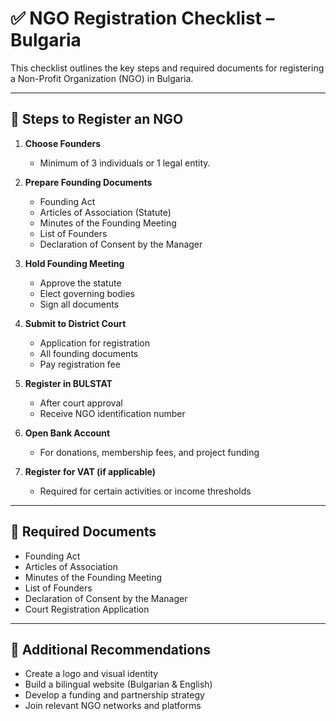 # ✅ NGO Registration Checklist – Bulgaria

This checklist outlines the key steps and required documents for registering a Non-Profit Organization (NGO) in Bulgaria.

---

## 📌 Steps to Register an NGO

1. **Choose Founders**
   - Minimum of 3 individuals or 1 legal entity.

2. **Prepare Founding Documents**
   - Founding Act
   - Articles of Association (Statute)
   - Minutes of the Founding Meeting
   - List of Founders
   - Declaration of Consent by the Manager

3. **Hold Founding Meeting**
   - Approve the statute
   - Elect governing bodies
   - Sign all documents

4. **Submit to District Court**
   - Application for registration
   - All founding documents
   - Pay registration fee

5. **Register in BULSTAT**
   - After court approval
   - Receive NGO identification number

6. **Open Bank Account**
   - For donations, membership fees, and project funding

7. **Register for VAT (if applicable)**
   - Required for certain activities or income thresholds

---

## 📄 Required Documents

- Founding Act
- Articles of Association
- Minutes of the Founding Meeting
- List of Founders
- Declaration of Consent by the Manager
- Court Registration Application

---

## 🧭 Additional Recommendations

- Create a logo and visual identity
- Build a bilingual website (Bulgarian & English)
- Develop a funding and partnership strategy
- Join relevant NGO networks and platforms

